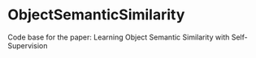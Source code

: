 # ObjectSemanticSimilarity
Code base for the paper: Learning Object Semantic Similarity with Self-Supervision
